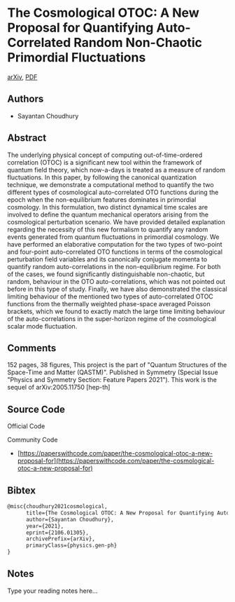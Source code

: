 
# The Cosmological OTOC: A New Proposal for Quantifying Auto-Correlated Random Non-Chaotic Primordial Fluctuations

[arXiv](https://arxiv.org/abs/2106.01305), [PDF](https://arxiv.org/pdf/2106.01305.pdf)

## Authors

- Sayantan Choudhury

## Abstract

The underlying physical concept of computing out-of-time-ordered correlation (OTOC) is a significant new tool within the framework of quantum field theory, which now-a-days is treated as a measure of random fluctuations. In this paper, by following the canonical quantization technique, we demonstrate a computational method to quantify the two different types of cosmological auto-correlated OTO functions during the epoch when the non-equilibrium features dominates in primordial cosmology. In this formulation, two distinct dynamical time scales are involved to define the quantum mechanical operators arising from the cosmological perturbation scenario. We have provided detailed explanation regarding the necessity of this new formalism to quantify any random events generated from quantum fluctuations in primordial cosmology. We have performed an elaborative computation for the two types of two-point and four-point auto-correlated OTO functions in terms of the cosmological perturbation field variables and its canonically conjugate momenta to quantify random auto-correlations in the non-equilibrium regime. For both of the cases, we found significantly distinguishable non-chaotic, but random, behaviour in the OTO auto-correlations, which was not pointed out before in this type of study. Finally, we have also demonstrated the classical limiting behaviour of the mentioned two types of auto-correlated OTOC functions from the thermally weighted phase-space averaged Poisson brackets, which we found to exactly match the large time limiting behaviour of the auto-correlations in the super-horizon regime of the cosmological scalar mode fluctuation.

## Comments

152 pages, 38 figures, This project is the part of "Quantum Structures of the Space-Time and Matter (QASTM)". Published in Symmetry (Special Issue "Physics and Symmetry Section: Feature Papers 2021"). This work is the sequel of arXiv:2005.11750 [hep-th]

## Source Code

Official Code



Community Code

- [https://paperswithcode.com/paper/the-cosmological-otoc-a-new-proposal-for](https://paperswithcode.com/paper/the-cosmological-otoc-a-new-proposal-for)

## Bibtex

```tex
@misc{choudhury2021cosmological,
      title={The Cosmological OTOC: A New Proposal for Quantifying Auto-Correlated Random Non-Chaotic Primordial Fluctuations}, 
      author={Sayantan Choudhury},
      year={2021},
      eprint={2106.01305},
      archivePrefix={arXiv},
      primaryClass={physics.gen-ph}
}
```

## Notes

Type your reading notes here...

